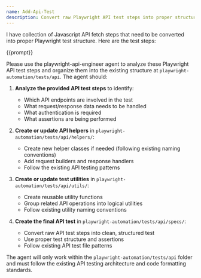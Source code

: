 ```yaml
---
name: Add-Api-Test
description: Convert raw Playwright API test steps into proper structure using the specialized API testing agent
---
```


I have collection of Javascript API fetch steps that need to be converted into proper Playwright test structure. Here are the test steps:

{{prompt}}

Please use the playwright-api-engineer agent to analyze these Playwright API test steps and organize them into the existing structure at `playwright-automation/tests/api`. The agent should:

1. **Analyze the provided API test steps** to identify:

   - Which API endpoints are involved in the test
   - What request/response data needs to be handled
   - What authentication is required
   - What assertions are being performed

2. **Create or update API helpers** in `playwright-automation/tests/api/helpers/`:

   - Create new helper classes if needed (following existing naming conventions)
   - Add request builders and response handlers
   - Follow the existing API testing patterns

3. **Create or update test utilities** in `playwright-automation/tests/api/utils/`:

   - Create reusable utility functions
   - Group related API operations into logical utilities
   - Follow existing utility naming conventions

4. **Create the final API test** in `playwright-automation/tests/api/specs/`:
   - Convert raw API test steps into clean, structured test
   - Use proper test structure and assertions
   - Follow existing API test file patterns

The agent will only work within the `playwright-automation/tests/api` folder and must follow the existing API testing architecture and code formatting standards.
